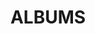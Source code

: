---
layout: album_gallery
resource: instagram
title: "ALBUMS"
description: "archive"
active: gallery
header-img: "img/gallery-bg.jpg"
images:
- image_path: /mianh.1001/bikini/20240908_150012_458540941_937338455103634_6454598421802306857_n.jpg
  gallery-folder: /gallery/mianh.1001/bikini/
  gallery-name: bikini
  gallery-date: April 2025
- image_path: /mianh.1001/New folder/20241107_140114_466072939_3536110340019584_3187402226262019901_n.jpg
  gallery-folder: /gallery/mianh.1001/New folder/
  gallery-name: New folder
  gallery-date: April 2025
---